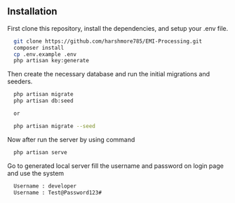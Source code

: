 ## Installation

First clone this repository, install the dependencies, and setup your .env file.

```bash
  git clone https://github.com/harshmore785/EMI-Processing.git
  composer install
  cp .env.example .env
  php artisan key:generate
```

Then create the necessary database and run the initial migrations and seeders.

```bash
  php artisan migrate
  php artisan db:seed

  or

  php artisan migrate --seed
```

Now after run the server by using command

```bash
  php artisan serve
```

Go to generated local server fill the username and password on login page and use the system

```bash
  Username : developer
  Username : Test@Password123#
```
